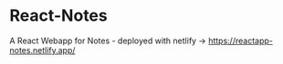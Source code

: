 # React-Notes
A React Webapp for Notes - deployed with netlify -> https://reactapp-notes.netlify.app/
